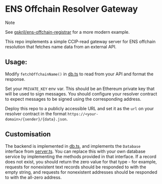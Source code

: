 # ENS Offchain Resolver Gateway

> [!NOTE]  
> See [gskril/ens-offchain-registrar](https://github.com/gskril/ens-offchain-registrar) for a more modern example.

This repo implements a simple CCIP-read gateway server for ENS offchain resolution that fetches name data from an external API.

## Usage:

Modify `fetchOffchainName()` in [db.ts](src/db.ts#L44) to read from your API and format the response.

Set your `PRIVATE_KEY` env var. This should be an Ethereum private key that will be used to sign messages. You should configure your resolver contract to expect messages to be signed using the corresponding address.

Deploy this repo to a publicly accessible URL and set it as the `url` on your resolver contract in the format `https://<your-domain>/{sender}/{data}.json`.

## Customisation

The backend is implemented in [db.ts](src/db.ts), and implements the `Database` interface from [server.ts](src/server.ts). You can replace this with your own database service by implementing the methods provided in that interface. If a record does not exist, you should return the zero value for that type - for example, requests for nonexistent text records should be responded to with the empty string, and requests for nonexistent addresses should be responded to with the all-zero address.
